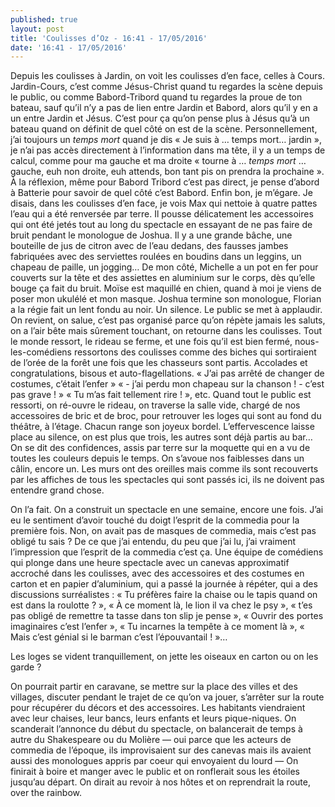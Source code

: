 ```yaml
---
published: true
layout: post
title: 'Coulisses d’Oz - 16:41 - 17/05/2016'
date: '16:41 - 17/05/2016'
---
```


Depuis les coulisses à Jardin, on voit les coulisses d’en face, celles à Cours. Jardin-Cours, c’est comme Jésus-Christ quand tu regardes la scène depuis le public, ou comme Babord-Tribord quand tu regardes la proue de ton bateau, sauf qu’il n’y a pas de lien entre Jardin et Babord, alors qu’il y en a un entre Jardin et Jésus. C’est pour ça qu’on pense plus à Jésus qu’à un bateau quand on définit de quel côté on est de la scène. Personnellement, j’ai toujours un *temps mort* quand je dis « Je suis à … temps mort… jardin », je n’ai pas accès directement à l’information dans ma tête, il y a un temps de calcul, comme pour ma gauche et ma droite « tourne à … *temps mort* … gauche, euh non droite, euh attends, bon tant pis on prendra la prochaine ».  À la réflexion, même pour Babord Tribord c’est pas direct, je pense d’abord à Batterie pour savoir de quel côté c’est Babord. Enfin bon, je m’égare. Je disais, dans les coulisses d’en face, je vois Max qui nettoie à quatre pattes l’eau qui a été renversée par terre. Il pousse délicatement les accessoires qui ont été jetés tout au long du spectacle en essayant de ne pas faire de bruit pendant le monologue de Joshua. Il y a une grande bâche, une bouteille de jus de citron avec de l’eau dedans, des fausses jambes fabriquées avec des serviettes roulées en boudins dans un leggins, un chapeau de paille, un jogging… De mon côté, Michelle a un pot en fer pour couverts sur la tête et des assiettes en aluminium sur le corps, dès qu’elle bouge ça fait du bruit. Moïse est maquillé en chien, quand à moi je viens de poser mon ukulélé et mon masque. Joshua termine son monologue, Florian a la régie fait un lent fondu au noir. Un silence. Le public se met à applaudir. On revient, on salue, c’est pas organisé parce qu’on répète jamais les saluts, on a l’air bête mais sûrement touchant, on retourne dans les coulisses. Tout le monde ressort, le rideau se ferme, et une fois qu’il est bien fermé, nous-les-comédiens ressortons des coulisses comme des biches qui sortiraient de l’orée de la forêt une fois que les chasseurs sont partis. Accolades et congratulations, bisous et auto-flagellations. « J’ai pas arrêté de changer de costumes, c’était l’enfer » « - j’ai perdu mon chapeau sur la chanson ! - c’est pas grave ! » « Tu m’as fait tellement rire ! », etc.
Quand tout le public est ressorti, on ré-ouvre le rideau, on traverse la salle vide, chargé de nos accessoires de bric et de broc, pour retrouver les loges qui sont au fond du théâtre, à l’étage.
Chacun range son joyeux bordel. L’effervescence laisse place au silence, on est plus que trois, les autres sont déjà partis au bar… On se dit des confidences, assis par terre sur la moquette qui en a vu de toutes les couleurs depuis le temps. On s’avoue nos faiblesses dans un câlin, encore un. Les murs ont des oreilles mais comme ils sont recouverts par les affiches de tous les spectacles qui sont passés ici, ils ne doivent pas entendre grand chose.

On l’a fait. On a construit un spectacle en une semaine, encore une fois. J’ai eu le sentiment d’avoir touché du doigt l’esprit de la commedia pour la première fois. Non, on avait pas de masques de commedia, mais c’est pas obligé tu sais ? De ce que j’ai entendu, du peu que j’ai lu, j’ai vraiment l’impression que l’esprit de la commedia c’est ça. Une équipe de comédiens qui plonge dans une heure spectacle avec un canevas approximatif accroché dans les coulisses, avec des accessoires et des costumes en carton et en papier d’aluminium, qui a passé la journée à répéter, qui a des discussions surréalistes : « Tu préfères faire la chaise ou le tapis quand on est dans la roulotte ? », « À ce moment là, le lion il va chez le psy », « t’es pas obligé de remettre ta tasse dans ton slip je pense », « Ouvrir des portes imaginaires c’est l’enfer », « Tu incarnes la tempête à ce moment là », « Mais c’est génial si le barman c’est l’épouvantail ! »…

Les loges se vident tranquillement, on jette les oiseaux en carton ou on les garde ?

On pourrait partir en caravane, se mettre sur la place des villes et des villages, discuter pendant le trajet de ce qu’on va jouer, s’arrêter sur la route pour récupérer du décors et des accessoires. Les habitants viendraient avec leur chaises, leur bancs, leurs enfants et leurs pique-niques. On scanderait l’annonce du début du spectacle, on balancerait de temps à autre du Shakespeare ou du Molière — oui parce que les acteurs de commedia de l’époque, ils improvisaient sur des canevas mais ils avaient aussi des monologues appris par coeur qui envoyaient du lourd — On finirait à boire et manger avec le public et on ronflerait sous les étoiles jusqu’au départ. On dirait au revoir à nos hôtes et on reprendrait la route, over the rainbow.
